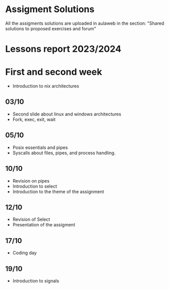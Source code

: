 # Assigment Solutions
All the assigments solutions are uploaded in aulaweb in the section: "Shared solutions to proposed exercises and forum"
# Lessons report 2023/2024

# First and second week
- Introduction to nix architectures

## 03/10
- Second slide about linux and windows architectures
- Fork, exec, exit, wait

## 05/10
- Posix essentials and pipes
- Syscalls about files, pipes, and process handling.

## 10/10
- Revision on pipes
- Introduction to select
- Introduction to the theme of the assignment

## 12/10
- Revision of Select
- Presentation of the assigment

## 17/10
- Coding day

## 19/10
- Introduction to signals
